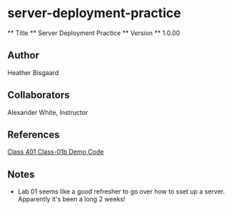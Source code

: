 # server-deployment-practice

** Title ** Server Deployment Practice 
** Version ** 1.0.00

## Author

Heather Bisgaard

## Collaborators

Alexander White, Instructor

## References

[Class 401 Class-01b Demo Code](https://github.com/codefellows/seattle-javascript-401n19/tree/main/class-01b/demo)

## Notes

- Lab 01 seems like a good refresher to go over how to sset up a server. Apparently it's been a long 2 weeks!